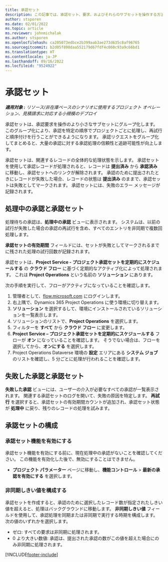 ```yaml
---
title: 承認セット
description: この記事では、承認セット、要求、およびそれらのサブセットを操作する方法について説明します。
author: stsporen
ms.date: 02/01/2022
ms.topic: article
ms.reviewer: johnmichalak
ms.author: stsporen
ms.openlocfilehash: ca205073edbce2b399aab3ae273d635c8af96765
ms.sourcegitcommit: b2d05f898daa552179d67fdf4c060c93a9c66bd1
ms.translationtype: HT
ms.contentlocale: ja-JP
ms.lasthandoff: 09/16/2022
ms.locfileid: "9524922"
---
```

# <a name="approval-sets"></a>承認セット

_**適用対象 :** リソース/非在庫ベースのシナリオに使用するプロジェクト オペレーション、見積請求に対応する小規模のデプロイ_

承認セットは、承認要求を操作のより小さなサブセットにグループ化します。 このグループ化により、承認を特定の順序でプロジェクトごとに処理し、再試行と順序付けを行うことができるようになります。 承認リクエストをグループ化してまとめると、大量の承認に対する承認処理の信頼性と追跡可能性が向上します。

承認セットは、関連するレコードの全体的な処理状態を示します。 承認セットを使用して承認レコードが処理されると、レコードは **提出済み** から **承認済み** に移動し、承認セットへのリンクが解除されます。 承認のために提出されたときにレコードが失敗した場合、レコードの状態は **提出済み** のままで、承認セットは失敗としてマークされます。 承認セットには、失敗のエラー メッセージが記録されます。

## <a name="processing-approvals-and-approval-sets"></a>処理中の承認と承認セット
処理待ちの承認は、**処理中の承認** ビューに表示されます。 システムは、以前の試行が失敗した場合の承認の再試行を含め、すべてのエントリを非同期で複数回処理します。

**承認セットの有効期間** フィールドには、セットが失敗としてマークされるまでに残された処理の試行回数が記録されます。

承認セットは、**Project Service - プロジェクト承認セットを定期的にスケジュールする** の **クラウド フロー** に基づく定期的なアクティブ化によって処理されます。 これは **Project Operations** という名前の **ソリューション** にあります。 

次の手順を実行して、フローがアクティブになっていることを確認します。

1. 管理者として、[flow.microsoft.com](https://powerautomate.microsoft.com) にログインします。
2. 右上隅で、Dynamics 365 Project Operations に使う環境に切り替えます。
3. **ソリューション** を選択するして、環境にインストールされているソリューションを一覧表示します。
4. ソリューションのリストで、**Project Operations** を選択します。
5. フィルターを **すべて** から **クラウド フロー** に変更します。
6. **Project Service – プロジェクト承認セットを定期的にスケジュールする** フローが **オン** になっていることを確認します。 そうでない場合は、フローを選択してから、**オンにする** を選択します。
7. Project Operations Dataverse 環境の **設定** エリアにある **システム ジョブ** のリストを確認し、5 分ごとに処理が行われることを確認します。

## <a name="failed-approvals-and-approval-sets"></a>失敗した承認と承認セット
**失敗した承認** ビューには、ユーザーの介入が必要なすべての承認が一覧表示されます。 関連する承認セットのログを開いて、失敗の原因を特定します。
**再試行** を選択すると、承認セットの有効期間カウントが追加され、承認セット状態が **処理中** に戻り、残りのレコードの処理を試みます。

## <a name="configure-approval-sets"></a>承認セットの構成

### <a name="enable-the-approval-sets-feature"></a>承認セット機能を有効にする
承認セット機能を有効にする前に、現在処理中の承認がないことを確認してください。  この機能を有効化した後で、無効にすることはできません。

- **プロジェクト パラメーター** ページに移動し、**機能コントロール** > **最新の承認を有効にする** を選択します。

### <a name="configuring-the-asynchronous-threshold"></a>非同期しきい値を構成する 
承認セットを作成すると、承認のために選択したレコード数が指定されたしきい値を超えると、処理はバックグラウンドに移動します。 **非同期しきい値** フィールドを使用して、承認処理を同期または非同期で実行する時期を構成します。 次の値のいずれかを選択します。

  - ゼロ: すべての要求は非同期に処理されます。 
  - 0 より大きい数値: 承認は、提出された承認の数がこの値を超えた場合にのみ非同期に処理されます。

[!INCLUDE[footer-include](../includes/footer-banner.md)]
